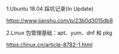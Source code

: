1.Ubuntu 18.04 踩坑记录(In Update)

https://www.jianshu.com/p/23b0d3015db8

2.Linux 包管理基础：apt、yum、dnf 和 pkg

https://linux.cn/article-8782-1.html